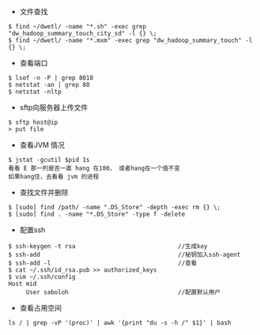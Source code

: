* 文件查找 

``` 
$ find ~/dwetl/ -name "*.sh" -exec grep "dw_hadoop_summary_touch_city_sd" -l {} \;
$ find ~/dwetl/ -name "*.mxm" -exec grep "dw_hadoop_summary_touch" -l {} \;
``` 

* 查看端口 

```
$ lsof -n -P | grep 8018
$ netstat -an | grep 80  
$ netstat -nltp 
``` 

* sftp向服务器上传文件 

``` 
$ sftp host@ip
> put file 
``` 

* 查看JVM 情况

```
$ jstat -gcutil $pid 1s
看看 E 那一列是否一直 hang 在100， 或者hang在一个值不变
如果hang住，去看看 jvm 的进程
```

* 查找文件并删除 

``` 
$ [sudo] find /path/ -name ".DS_Store" -depth -exec rm {} \;
$ [sudo] find . -name "*.DS_Store" -type f -delete
``` 

* 配置ssh  

```
$ ssh-keygen -t rsa                             //生成key
$ ssh-add                                       //秘钥加入ssh-agent 
$ ssh-add -l                                    //查看
$ cat ~/.ssh/id_rsa.pub >> authorized_keys
$ vim ~/.ssh/config
Host mid
     User saboloh                               //配置默认用户
``` 

* 查看占用空间  

``` 
ls / | grep -vP '(proc)' | awk '{print "du -s -h /" $1}' | bash  
``` 

